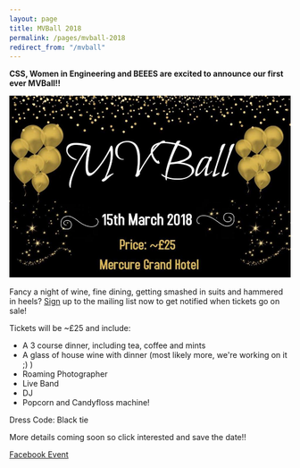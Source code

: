 ```yaml
---
layout: page
title: MVBall 2018
permalink: /pages/mvball-2018
redirect_from: "/mvball"
---
```


**CSS, Women in Engineering and BEEES are excited to announce our first ever MVBall!!**

![](/assets/images/contrib/events/2018-03-15-mvball/mvball.jpg)

Fancy a night of wine, fine dining, getting smashed in suits and hammered in heels?
[Sign](https://docs.google.com/forms/d/e/1FAIpQLSdDrB770TBOplY9EMXiGqNEXlHe2Pw7JewXPGeooLKeDrxdSQ/viewform) up to the mailing list now to get notified when tickets go on sale!

Tickets will be ~£25 and include:
- A 3 course dinner, including tea, coffee and mints
- A glass of house wine with dinner (most likely more, we're working on it ;) )
- Roaming Photographer
- Live Band
- DJ
- Popcorn and Candyfloss machine!

Dress Code: Black tie

More details coming soon so click interested and save the date!!

<a class="btn btn--dark" href="https://www.facebook.com/events/405270823261270">
    Facebook Event
</a>
